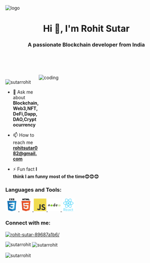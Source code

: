![logo](https://mir-s3-cdn-cf.behance.net/project_modules/fs/54b6c068097599.5b50bca476b9b.gif)
<h1 align="center">Hi 👋, I'm Rohit Sutar</h1>
<h3 align="center">A passionate Blockchain developer from India</h3>

</br>
</br>
</br>
</br>

<img align="right" alt="coding" height = "300" width="400" src="https://user-images.githubusercontent.com/55389276/140866485-8fb1c876-9a8f-4d6a-98dc-08c4981eaf70.gif"/>

<p align="left"> <img src="https://komarev.com/ghpvc/?username=sutarrohit&label=Profile%20views&color=0e75b6&style=flat" alt="sutarrohit" /> </p>

- 💬 Ask me about **Blockchain,Web3,NFT,DeFi,Dapp,DAO,Cryptocurrency**

- 📫 How to reach me **rohitsutar082@gmail.com**

- ⚡ Fun fact **I think I am funny most of the time😊😊😊**

<h3 align="left">Languages and Tools:</h3>
<p align="left"> <a href="https://www.w3schools.com/css/" target="_blank" rel="noreferrer"> <img src="https://raw.githubusercontent.com/devicons/devicon/master/icons/css3/css3-original-wordmark.svg" alt="css3" width="40" height="40"/> </a> <a href="https://www.w3.org/html/" target="_blank" rel="noreferrer"> <img src="https://raw.githubusercontent.com/devicons/devicon/master/icons/html5/html5-original-wordmark.svg" alt="html5" width="40" height="40"/> </a> <a href="https://developer.mozilla.org/en-US/docs/Web/JavaScript" target="_blank" rel="noreferrer"> <img src="https://raw.githubusercontent.com/devicons/devicon/master/icons/javascript/javascript-original.svg" alt="javascript" width="40" height="40"/> </a> <a href="https://nodejs.org" target="_blank" rel="noreferrer"> <img src="https://raw.githubusercontent.com/devicons/devicon/master/icons/nodejs/nodejs-original-wordmark.svg" alt="nodejs" width="40" height="40"/> </a> <a href="https://reactjs.org/" target="_blank" rel="noreferrer"> <img src="https://raw.githubusercontent.com/devicons/devicon/master/icons/react/react-original-wordmark.svg" alt="react" width="40" height="40"/> </a> </p>

<h3 align="left">Connect with me:</h3>
<p align="left">
<a href="https://linkedin.com/in/rohit-sutar-89687a1b6/" target="blank"><img align="center" src="https://raw.githubusercontent.com/rahuldkjain/github-profile-readme-generator/master/src/images/icons/Social/linked-in-alt.svg" alt="rohit-sutar-89687a1b6/" height="30" width="40" /></a>
</p>

<p><img align="left" src="https://github-readme-stats.vercel.app/api/top-langs?username=sutarrohit&show_icons=true&locale=en&layout=compact" alt="sutarrohit" /></p>

<p>&nbsp;<img align="center" src="https://github-readme-stats.vercel.app/api?username=sutarrohit&show_icons=true&locale=en" alt="sutarrohit" /></p>

<p><img align="center" src="https://github-readme-streak-stats.herokuapp.com/?user=sutarrohit&" alt="sutarrohit" /></p>
